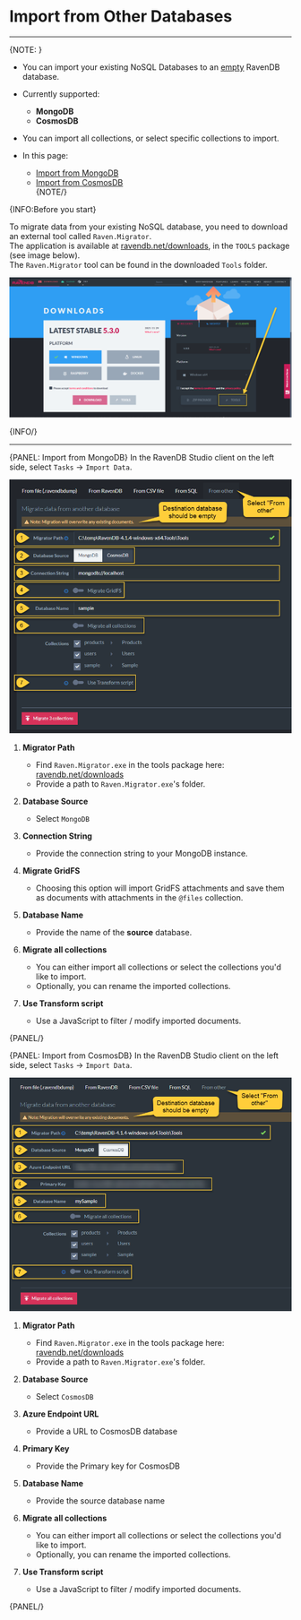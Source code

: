﻿# Import from Other Databases
---

{NOTE: }

* You can import your existing NoSQL Databases to an [empty](../../../../studio/server/databases/create-new-database/general-flow) RavenDB database.  

* Currently supported:  
   * **MongoDB**  
   * **CosmosDB**  

* You can import all collections, or select specific collections to import.  

* In this page:
  * [Import from MongoDB](../../../../studio/database/tasks/import-data/import-from-other#import-from-mongodb)  
  * [Import from CosmosDB](../../../../studio/database/tasks/import-data/import-from-other#import-from-cosmosdb)  
{NOTE/}


{INFO:Before you start}

To migrate data from your existing NoSQL database, you need to download an external tool called `Raven.Migrator`.  
The application is available at [ravendb.net/downloads](https://ravendb.net/downloads), in the `TOOLS` package (see image below).  
The `Raven.Migrator` tool can be found in the downloaded `Tools` folder. 

![Raven.Migrator Tool Download](images/raven-migrator-tool-download.png "Raven.Migrator Tool Download")

{INFO/}

---

{PANEL: Import from MongoDB}
In the RavenDB Studio client on the left side, select `Tasks` -> `Import Data`.

![Figure 1.](images/mongodb-1.png "Import from MongoDB")

1. **Migrator Path**  
   * Find `Raven.Migrator.exe` in the tools package here: [ravendb.net/downloads](https://ravendb.net/downloads)  
   * Provide a path to `Raven.Migrator.exe`'s folder.  

2. **Database Source**  
   * Select `MongoDB`  
   
3. **Connection String**  
   * Provide the connection string to your MongoDB instance.  
   
4. **Migrate GridFS** 
   * Choosing this option will import GridFS attachments and save them as documents with attachments in the `@files` collection.  
   
5. **Database Name**
   * Provide the name of the **source** database.  
   
6. **Migrate all collections**  
   * You can either import all collections or select the collections you'd like to import.  
   * Optionally, you can rename the imported collections.  
   
7. **Use Transform script**  
   * Use a JavaScript to filter / modify imported documents.  

{PANEL/}


{PANEL: Import from CosmosDB}
In the RavenDB Studio client on the left side, select `Tasks` -> `Import Data`.

![Figure 2.](images/cosmosdb-1.png "Import from CosmosDB")


1. **Migrator Path**  
   * Find `Raven.Migrator.exe` in the tools package here: [ravendb.net/downloads](https://ravendb.net/downloads)  
   * Provide a path to `Raven.Migrator.exe`'s folder.  

2. **Database Source**  
   * Select `CosmosDB`  
   
3. **Azure Endpoint URL**  
   * Provide a URL to CosmosDB database  
   
4. **Primary Key**  
   * Provide the Primary key for CosmosDB  
   
5. **Database Name**  
   * Provide the source database name  
   
6. **Migrate all collections**  
   * You can either import all collections or select the collections you'd like to import.  
   * Optionally, you can rename the imported collections.  
   
7. **Use Transform script**  
   * Use a JavaScript to filter / modify imported documents.  

{PANEL/}
